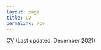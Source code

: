 ```yaml
---
layout: page
title: CV
permalink: /cv
---
```


[CV]({{site.url}}/assets/pdf/cv.pdf) (Last updated: December 2021)
